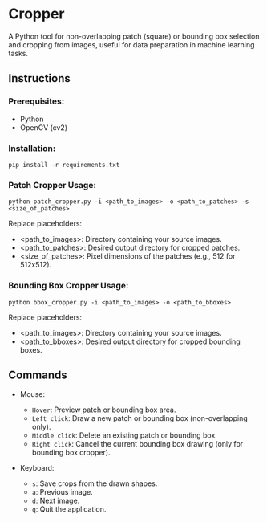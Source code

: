 # Cropper
A Python tool for non-overlapping patch (square) or bounding box selection and cropping from images, useful for data preparation in machine learning tasks.

## Instructions

### Prerequisites:
- Python
- OpenCV (cv2)

### Installation:
```
pip install -r requirements.txt
```
   
### Patch Cropper Usage:
```
python patch_cropper.py -i <path_to_images> -o <path_to_patches> -s <size_of_patches>
```
Replace placeholders:
- <path_to_images>: Directory containing your source images.
- <path_to_patches>: Desired output directory for cropped patches.
- <size_of_patches>: Pixel dimensions of the patches (e.g., 512 for 512x512).

### Bounding Box Cropper Usage:
```
python bbox_cropper.py -i <path_to_images> -o <path_to_bboxes>
```
Replace placeholders:
- <path_to_images>: Directory containing your source images.
- <path_to_bboxes>: Desired output directory for cropped bounding boxes.

## Commands
- Mouse:
  - `Hover`: Preview patch or bounding box area.
  - `Left click`: Draw a new patch or bounding box (non-overlapping only).
  - `Middle click`: Delete an existing patch or bounding box.
  - `Right click`: Cancel the current bounding box drawing (only for bounding box cropper).
 
- Keyboard:
  - `s`: Save crops from the drawn shapes.
  - `a`: Previous image.
  - `d`: Next image.
  - `q`: Quit the application.
